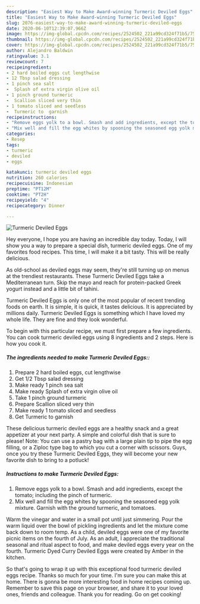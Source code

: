 ```yaml
---
description: "Easiest Way to Make Award-winning Turmeric Deviled Eggs"
title: "Easiest Way to Make Award-winning Turmeric Deviled Eggs"
slug: 2076-easiest-way-to-make-award-winning-turmeric-deviled-eggs
date: 2020-06-10T12:39:07.966Z
image: https://img-global.cpcdn.com/recipes/2524502_221a99cd324f71b5/751x532cq70/turmeric-deviled-eggs-recipe-main-photo.jpg
thumbnail: https://img-global.cpcdn.com/recipes/2524502_221a99cd324f71b5/751x532cq70/turmeric-deviled-eggs-recipe-main-photo.jpg
cover: https://img-global.cpcdn.com/recipes/2524502_221a99cd324f71b5/751x532cq70/turmeric-deviled-eggs-recipe-main-photo.jpg
author: Alejandro Baldwin
ratingvalue: 3.1
reviewcount: 7
recipeingredient:
- 2 hard boiled eggs cut lengthwise
- 12 Tbsp salad dressing
- 1 pinch sea salt
-  Splash of extra virgin olive oil
- 1 pinch ground turmeric
-  Scallion sliced very thin
- 1 tomato sliced and seedless
-  Turmeric to  garnish
recipeinstructions:
- "Remove eggs yolk to a bowl. Smash and add ingredients, except the tomato; including the pinch of turmeric."
- "Mix well and fill the egg whites by spooning the seasoned egg yolk mixture. Garnish with the ground turmeric, and tomatoes."
categories:
- Resep
tags:
- turmeric
- deviled
- eggs

katakunci: turmeric deviled eggs
nutrition: 260 calories
recipecuisine: Indonesian
preptime: "PT12M"
cooktime: "PT2H"
recipeyield: "4"
recipecategory: Dinner

---
```



![Turmeric Deviled Eggs](https://img-global.cpcdn.com/recipes/2524502_221a99cd324f71b5/751x532cq70/turmeric-deviled-eggs-recipe-main-photo.jpg)

Hey everyone, I hope you are having an incredible day today. Today, I will show you a way to prepare a special dish, turmeric deviled eggs. One of my favorites food recipes. This time, I will make it a bit tasty. This will be really delicious.

As old-school as deviled eggs may seem, they&#39;re still turning up on menus at the trendiest restaurants. These Turmeric Deviled Eggs take a Mediterranean turn. Skip the mayo and reach for protein-packed Greek yogurt instead and a little bit of tahini.

Turmeric Deviled Eggs is only one of the most popular of recent trending foods on earth. It is simple, it is quick, it tastes delicious. It is appreciated by millions daily. Turmeric Deviled Eggs is something which I have loved my whole life. They are fine and they look wonderful.


To begin with this particular recipe, we must first prepare a few ingredients. You can cook turmeric deviled eggs using 8 ingredients and 2 steps. Here is how you cook it.

##### The ingredients needed to make Turmeric Deviled Eggs::

1. Prepare 2 hard boiled eggs, cut lengthwise
1. Get 1/2 Tbsp salad dressing
1. Make ready 1 pinch sea salt
1. Make ready  Splash of extra virgin olive oil
1. Take 1 pinch ground turmeric
1. Prepare  Scallion sliced very thin
1. Make ready 1 tomato sliced and seedless
1. Get  Turmeric to  garnish


These delicious turmeric deviled eggs are a healthy snack and a great appetizer at your next party. A simple and colorful dish that is sure to please! Note: You can use a pastry bag with a large plain tip to pipe the egg filling, or a Ziploc type bag to which you cut a corner with scissors. Guys, once you try these Turmeric Deviled Eggs, they will become your new favorite dish to bring to a potluck! 

##### Instructions to make Turmeric Deviled Eggs:

1. Remove eggs yolk to a bowl. Smash and add ingredients, except the tomato; including the pinch of turmeric.
1. Mix well and fill the egg whites by spooning the seasoned egg yolk mixture. Garnish with the ground turmeric, and tomatoes.


Warm the vinegar and water in a small pot until just simmering. Pour the warm liquid over the bowl of pickling ingredients and let the mixture come back down to room temp. As a child, deviled eggs were one of my favorite picnic items on the fourth of July. As an adult, I appreciate the traditional seasonal and ritual aspect to food, and make deviled eggs every year on the fourth. Turmeric Dyed Curry Deviled Eggs were created by Amber in the kitchen. 

So that's going to wrap it up with this exceptional food turmeric deviled eggs recipe. Thanks so much for your time. I'm sure you can make this at home. There is gonna be more interesting food in home recipes coming up. Remember to save this page on your browser, and share it to your loved ones, friends and colleague. Thank you for reading. Go on get cooking!
